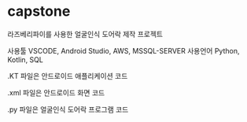 # capstone

라즈베리파이를 사용한 얼굴인식 도어락 제작 프로젝트

사용툴 VSCODE, Android Studio, AWS, MSSQL-SERVER
사용언어 Python, Kotlin, SQL

.KT 파일은 안드로이드 애플리케이션 코드

.xml 파일은 안드로이드 화면 코드

.py 파일은 얼굴인식 도어락 프로그램 코드
